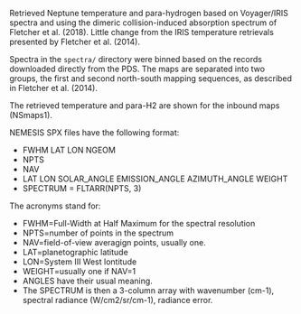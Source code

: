 Retrieved Neptune temperature and para-hydrogen based on Voyager/IRIS spectra and using
the dimeric collision-induced absorption spectrum of Fletcher et al. (2018). 
Little change from the IRIS temperature retrievals presented by Fletcher et al.
(2014).

Spectra in the `spectra/` directory were binned based on the records downloaded
directly from the PDS.  The maps are separated into two groups, the first and
second north-south mapping sequences, as described in Fletcher et al. (2014).

The retrieved temperature and para-H2 are shown for the inbound maps (NSmaps1).

NEMESIS SPX files have the following format:

* FWHM LAT LON NGEOM
* NPTS
* NAV
* LAT LON SOLAR_ANGLE EMISSION_ANGLE AZIMUTH_ANGLE WEIGHT
* SPECTRUM = FLTARR(NPTS, 3) 

The acronyms stand for:

* FWHM=Full-Width at Half Maximum for the spectral resolution
* NPTS=number of points in the spectrum
* NAV=field-of-view averagign points, usually one.
* LAT=planetographic latitude
* LON=System III West lontitude
* WEIGHT=usually one if NAV=1
* ANGLES have their usual meaning.
* The SPECTRUM is then a 3-column array with wavenumber (cm-1), spectral radiance (W/cm2/sr/cm-1), radiance error.
